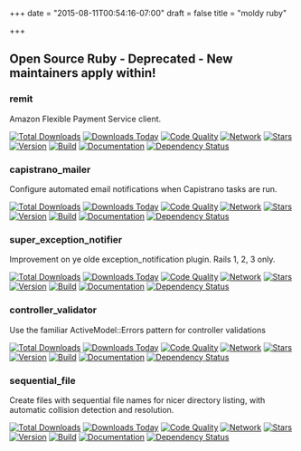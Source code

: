 +++
date = "2015-08-11T00:54:16-07:00"
draft = false
title = "moldy ruby"

+++

## Open Source Ruby - Deprecated - New maintainers apply within!

### remit

Amazon Flexible Payment Service client.

[![Total Downloads](https://img.shields.io/gem/rt/remit.svg)](https://github.com/tylerhunt/remit)
[![Downloads Today](https://img.shields.io/gem/rd/remit.svg)](https://github.com/tylerhunt/remit)
[![Code Quality](https://img.shields.io/codeclimate/github/tylerhunt/remit.svg)](https://codeclimate.com/github/tylerhunt/remit)
[![Network](https://img.shields.io/github/forks/tylerhunt/remit.svg?style=social)](https://github.com/tylerhunt/remit/network)
[![Stars](https://img.shields.io/github/stars/tylerhunt/remit.svg?style=social)](https://github.com/tylerhunt/remit/stargazers)
[![Version](https://img.shields.io/gem/v/remit.svg)](https://rubygems.org/gems/remit)
[![Build](https://img.shields.io/travis/tylerhunt/remit.svg)](https://travis-ci.org/tylerhunt/remit)
[![Documentation](http://inch-ci.org/github/tylerhunt/remit.png)](http://inch-ci.org/github/tylerhunt/remit)
[![Dependency Status](https://gemnasium.com/tylerhunt/remit.png)](https://gemnasium.com/tylerhunt/remit)

### capistrano_mailer

Configure automated email notifications when Capistrano tasks are run.

[![Total Downloads](https://img.shields.io/gem/rt/capistrano_mailer.svg)](https://github.com/pboling/capistrano_mailer)
[![Downloads Today](https://img.shields.io/gem/rd/capistrano_mailer.svg)](https://github.com/pboling/capistrano_mailer)
[![Code Quality](https://img.shields.io/codeclimate/github/pboling/capistrano_mailer.svg)](https://codeclimate.com/github/pboling/capistrano_mailer)
[![Network](https://img.shields.io/github/forks/pboling/capistrano_mailer.svg?style=social)](https://github.com/pboling/capistrano_mailer/network)
[![Stars](https://img.shields.io/github/stars/pboling/capistrano_mailer.svg?style=social)](https://github.com/pboling/capistrano_mailer/stargazers)
[![Version](https://img.shields.io/gem/v/capistrano_mailer.svg)](https://rubygems.org/gems/capistrano_mailer)
[![Build](https://img.shields.io/travis/pboling/capistrano_mailer.svg)](https://travis-ci.org/pboling/capistrano_mailer)
[![Documentation](http://inch-ci.org/github/pboling/capistrano_mailer.png)](http://inch-ci.org/github/pboling/capistrano_mailer)
[![Dependency Status](https://gemnasium.com/pboling/capistrano_mailer.png)](https://gemnasium.com/pboling/capistrano_mailer)

### super_exception_notifier

Improvement on ye olde exception_notification plugin.  Rails 1, 2, 3 only.

[![Total Downloads](https://img.shields.io/gem/rt/super_exception_notifier.svg)](https://github.com/pboling/exception_notification)
[![Downloads Today](https://img.shields.io/gem/rd/super_exception_notifier.svg)](https://github.com/pboling/exception_notification)
[![Code Quality](https://img.shields.io/codeclimate/github/pboling/exception_notification.svg)](https://codeclimate.com/github/pboling/exception_notification)
[![Network](https://img.shields.io/github/forks/pboling/exception_notification.svg?style=social)](https://github.com/pboling/exception_notification/network)
[![Stars](https://img.shields.io/github/stars/pboling/exception_notification.svg?style=social)](https://github.com/pboling/exception_notification/stargazers)
[![Version](https://img.shields.io/gem/v/super_exception_notifier.svg)](https://rubygems.org/gems/super_exception_notifier)
[![Build](https://img.shields.io/travis/pboling/exception_notification.svg)](https://travis-ci.org/pboling/exception_notification)
[![Documentation](http://inch-ci.org/github/pboling/exception_notification.png)](http://inch-ci.org/github/pboling/exception_notification)
[![Dependency Status](https://gemnasium.com/pboling/exception_notification.png)](https://gemnasium.com/pboling/exception_notification)

### controller_validator

Use the familiar ActiveModel::Errors pattern for controller validations

[![Total Downloads](https://img.shields.io/gem/rt/controller_validator.svg)](https://github.com/pboling/controller_validator)
[![Downloads Today](https://img.shields.io/gem/rd/controller_validator.svg)](https://github.com/pboling/controller_validator)
[![Code Quality](https://img.shields.io/codeclimate/github/pboling/controller_validator.svg)](https://codeclimate.com/github/pboling/controller_validator)
[![Network](https://img.shields.io/github/forks/pboling/controller_validator.svg?style=social)](https://github.com/pboling/controller_validator/network)
[![Stars](https://img.shields.io/github/stars/pboling/controller_validator.svg?style=social)](https://github.com/pboling/controller_validator/stargazers)
[![Version](https://img.shields.io/gem/v/controller_validator.svg)](https://rubygems.org/gems/controller_validator)
[![Build](https://img.shields.io/travis/pboling/controller_validator.svg)](https://travis-ci.org/pboling/controller_validator)
[![Documentation](http://inch-ci.org/github/pboling/controller_validator.png)](http://inch-ci.org/github/pboling/controller_validator)
[![Dependency Status](https://gemnasium.com/pboling/controller_validator.png)](https://gemnasium.com/pboling/controller_validator)

### sequential_file

Create files with sequential file names for nicer directory listing, with automatic collision detection and resolution.

[![Total Downloads](https://img.shields.io/gem/rt/status_tag.svg)](https://github.com/pboling/status_tag)
[![Downloads Today](https://img.shields.io/gem/rd/status_tag.svg)](https://github.com/pboling/status_tag)
[![Code Quality](https://img.shields.io/codeclimate/github/pboling/status_tag.svg)](https://codeclimate.com/github/pboling/status_tag)
[![Network](https://img.shields.io/github/forks/pboling/status_tag.svg?style=social)](https://github.com/pboling/status_tag/network)
[![Stars](https://img.shields.io/github/stars/pboling/status_tag.svg?style=social)](https://github.com/pboling/status_tag/stargazers)
[![Version](https://img.shields.io/gem/v/status_tag.svg)](https://rubygems.org/gems/status_tag)
[![Build](https://img.shields.io/travis/pboling/status_tag.svg)](https://travis-ci.org/pboling/status_tag)
[![Documentation](http://inch-ci.org/github/pboling/status_tag.png)](http://inch-ci.org/github/pboling/status_tag)
[![Dependency Status](https://gemnasium.com/pboling/status_tag.png)](https://gemnasium.com/pboling/status_tag)
